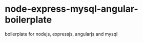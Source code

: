 node-express-mysql-angular-boilerplate
======================================

boilerplate for nodejs, expressjs, angularjs and mysql 
